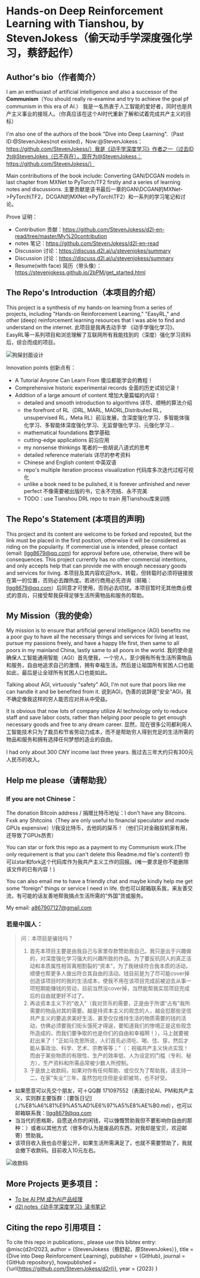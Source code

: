 

<!--
 * @version:
 * @Author:  StevenJokes https://github.com/StevenJokes
 * @Date: 2023-02-22 16:07:02
 * @LastEditors:  StevenJokess（蔡舒起） https://github.com/StevenJokess
 * @LastEditTime: 2023-09-01 20:29:41
 * @Description:
 * @Help me: make friends by a867907127@gmail.com and help me get some “foreign” things or service I need in life; 如有帮助，请赞助，失业3年了。![支付宝收款码](https://github.com/StevenJokess/d2rl/blob/master/img/%E6%94%B6.jpg)
 * @TODO::
 * @Reference:
-->
# Hands-on Deep Reinforcement Learning with Tianshou, by StevenJokess（偷天动手学深度强化学习，蔡舒起作）

## Author's bio（作者简介）

I am an enthusiast of artificial intelligence and also a successor of the **Communism**（You should really re-examine and try to achieve the goal pf communism in this era of AI.） 我是一名热衷于人工智能的爱好者，同时也是共产主义事业的接班人。（你真应该在这个AI时代重新了解和试着完成共产主义的目标）

I'm also one of the authors of the book "Dive into Deep Learning".（Past ID:@StevenJokes(not existed)，Now:@StevenJokess：https://github.com/StevenJokess/）我是《动手学深度学习》作者之一（过去ID为@StevenJokes（已不存在），现在为@StevenJokess：https://github.com/StevenJokess/）

Main contributions of the book include: Converting GAN/DCGAN models in last chapter from MXNet to PyTorch/TF2 firstly and a series of learning notes and discussions. 主要贡献是该书最后一章的GAN\DCGAN的MXNet->PyTorch\TF2，DCGAN的MXNet->PyTorch\TF2）和一系列的学习笔记和讨论。

Prove 证明：

- Contribution 贡献：https://github.com/StevenJokess/d2l-en-read/tree/master/My%20contribution
- notes 笔记：https://github.com/StevenJokess/d2l-en-read
- Discussion 讨论：https://discuss.d2l.ai/u/stevenjokes/summary
- Discussion 讨论：https://discuss.d2l.ai/u/stevenjokess/summary
- Resume(with face) 简历（带头像）：https://stevenjokess.github.io/2bPM/get_started.html

## The Repo's Introduction（本项目的介绍）

This project is a synthesis of my hands-on learning from a series of projects, including "Hands-on Reinforcement Learning," "EasyRL," and other (deep) reinforcement learning resources that I was able to find and understand on the internet. 此项目是我再去动手学 《动手学强化学习》、EasyRL等一系列项目和浏览理解了互联网所有我能找到的（深度）强化学习资料后，综合而成的项目。

![狗屎封面设计](../../read/d2rl/chapter/cover.jpg)

Innovation points 创新点有：

- A Tutorial Anyone Can Learn From 傻瓜都能学会的教程！
- Comprehensive historic experimental records 全面的历史试验记录！
- Addition of a large amount of content 增加大量篇幅的内容！
  - detailed and smooth introduction to algorithms 详尽、顺畅的算法介绍
  - the forefront of RL（DRL, MARL, MADRL,Distributed RL，unsupervised RL，Meta RL）前沿发展，含深度强化学习、多智能体强化学习、多智能体深度强化学习、无监督强化学习、元强化学习...
  - mathematical foundations 数学基础
  - cutting-edge applications 前沿应用
  - my nonsense thinkings 笔者的一些胡说八道式的思考
  - detailed reference materials 详尽的参考资料
  - Chinese and English content 中英双语
  - repo's multiple iteration process visualization  代码库多次迭代过程可视化
  - unlike a book need to be pulished, it is forever unfinished and never perfect 不像需要被出版的书，它永不完结、永不完美
  - TODO：use Tianshou DRL repo to train 用Tianshou库来训练


## The Repo's Statement (本项目的声明)

This project and its content are welcome to be forked and reposted, but the link must be placed in the first position, otherwise it will be considered as riding on the popularity. If commercial use is intended, please contact (email: llgg8679@qq.com) for approval before use, otherwise, there will be consequences. This project currently has no other commercial intentions, and only accepts help that can provide me with enough necessary goods and services for living. 本项目及其内容欢迎fork、转载，但转载时必须将链接放在第一的位置，否则必去蹭热度。若进行商用必先咨询（邮箱：llgg8679@qq.com）后同意才可使用，否则必去叨扰。本项目暂时无其他商业模式的意向，只接受帮我获得足够生活所需物品和服务的帮助。



## My Mission（我的使命）

My mission is to ensure that artificial general intelligence (AGI) benefits me a poor guy to have all the necessary things and services for living at least, pursue my passions freely, and have a happy life first, then same to all poors in my mainland China, lastly same to all poors in the world. 我的使命是确保人工智能通用智能（AGI）首先使我，一个穷人，至少拥有所有生活所需物品和服务，自由地追求自己的激情，拥有幸福生活。然后是让祖国所有贫困人口也能如此，最后是让全球所有贫困人口也能如此。

Talking about AGI, virtuously "safety" AGI, I'm not sure that poors like me can handle it and be benefited from it. 说到AGI，伪善的说辞是"安全"AGI，我不确定像我这样的穷人能否应对并从中受益。

It is obvious that now lots of company utilize AI technology only to reduce staff and save labor costs, rather than helping poor people to get enough necessary goods and free to any dream career. 显然，现在很多公司都利用人工智能技术只为了裁员和节省劳动力成本，而不是帮助穷人得到充足的生活所需的物品和服务和拥有选择任何梦想的造业的自由。

I had only about 300 CNY income last three years. 我过去三年大约只有300元人民币的收入。

## Help me please（请帮助我）

### If you are not Chinese：

The donation Bitcoin address / 捐赠比特币地址：I don't have any Bitcoins. Fxxk any Shitcoins（They are only useful to financial speculator and made GPUs expensive）!/我没比特币，去他妈的屎币！（他们只对金融投机家有用，还导致了GPUs昂贵）

You can star or fork this repo as a payment to my Communism work.(The only requirement is that you can't delete this Readme.md file's content!) 你可以star和fork这个代码库作为我共产主义工作的回报。(唯一要求是你不能删除该文件的已有内容！)

You can also email me to have a friendly chat and maybe kindly help me get some “foreign” things or service I need in life. 你也可以邮箱联系我，来友善交流，有可能的话友善地帮我搞点生活所需的“外国”货或服务。

My email: a867907127@gmail.com

### 若是中国人：

>问：本项目是骗钱吗？
>
>1. 首先本项目主要是由我自己与家里存款赞助我自己。我只是出于兴趣做的，对深度强化学习强大的兴趣所致的作品。为了要反抗同人的真正活动和本质属性相背离相割裂的“资本”，为了我继续符合我本质的活动，顺便也帮更多人做出符合其自由的活动。钱目前是为了尽可能cover掉创造该项目时的我的生活成本，使我不用在该项目完成前被迫去从事一项短期能赚钱的劳动，目前当然没cover掉，当然能帮我实现项目完成后的自由就更好不过了。
>2. 再谈资本主义下的“收入”（我对货币的需要，正是由于所谓“占有”我所需要的物品对其的需要。越是持资本主义的观念的人，越会怼那些坚信共产主义的要追求美好生活、甚至仅仅维持生活的物质需要的钱的活动，仿佛必须要我们街头饿死才得逞，要知道我们的惨境正是这些观念所造成的，而我们要争取的也是你们的自由和幸福啊！），马上就要被赶出来了！"正如马克思所说，人们首先必须吃、喝、住、穿，然后才能从事政治、科学、艺术、宗教等等；"（：祝福共产主义快点实现！而由于某些物质的有限性、生产的效率低、人为设定的门槛（专利、秘方），生产资料和所需品常被少数人所控制。
>3. 于是放上收款码，如果对你有任何帮助、或仅仅为了帮助我，请支持一二，在家"失业"三年，虽然包吃住但是全职被骂，也不好受。

- 如果愿意可以先交个朋友，可＋QQ群 171097552（表面讨论AI、PM和共产主义，实则群主要饭群：[要饭日记](./%E8%A6%81%E9%A5%AD%E6%97%A5%E8%AE%B0.md），也可以邮箱联系我：llgg8679@qq.com
- 当当代的恩格斯，自愿送点你的闲钱，可以慷慨赞助我但不要影响你自由的那种：）或者以其他方式（很多你认为是废品的东西，对我却是宝贝，欢迎邮寄）赞助我。
- 该项目收入我也会尽量公开，如果生活所需满足了，也就不需要赞助了，我就会撤下收款码。目前收入10元左右。

![收款码](img/收.jpg)

## More Projects 更多项目：

- [To be AI PM 成为AI产品经理](https://stevenjokess.github.io/2bPM/)
- [d2l notes《动手学深度学习》读书笔记](https://github.com/StevenJokess/d2l-en-read)

## Citing the repo 引用项目：

To cite this repo in publications:, please use this bibtex entry:
@misc{d2rl2023,
    author = {StevenJokess（蔡舒起，原StevenJokes）},
    title = {Dive into Deep Reinforcement Learning},
    publisher = {GitHub},
    journal = {GitHub repository},
    howpublished = {\url{https://github.com/StevenJokess/d2rl}},
    year = {2023}
}

